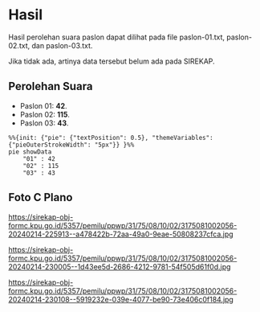 # Hasil

Hasil perolehan suara paslon dapat dilihat pada file paslon-01.txt, paslon-02.txt, dan paslon-03.txt.

Jika tidak ada, artinya data tersebut belum ada pada SIREKAP.

## Perolehan Suara

 * Paslon 01: **42**.
 * Paslon 02: **115**.
 * Paslon 03: **43**.

```mermaid
%%{init: {"pie": {"textPosition": 0.5}, "themeVariables": {"pieOuterStrokeWidth": "5px"}} }%%
pie showData
    "01" : 42
    "02" : 115
    "03" : 43
```
## Foto C Plano

https://sirekap-obj-formc.kpu.go.id/5357/pemilu/ppwp/31/75/08/10/02/3175081002056-20240214-225913--a478422b-72aa-49a0-9eae-50808237cfca.jpg

https://sirekap-obj-formc.kpu.go.id/5357/pemilu/ppwp/31/75/08/10/02/3175081002056-20240214-230005--1d43ee5d-2686-4212-9781-54f505d61f0d.jpg

https://sirekap-obj-formc.kpu.go.id/5357/pemilu/ppwp/31/75/08/10/02/3175081002056-20240214-230108--5919232e-039e-4077-be90-73e406c0f184.jpg
